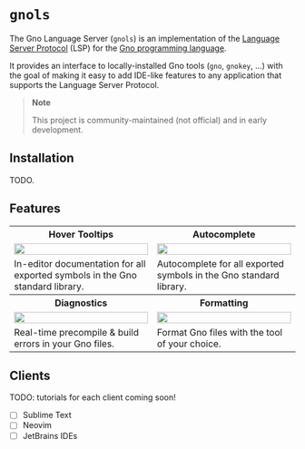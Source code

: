 # `gnols`

The Gno Language Server (`gnols`) is an implementation of the 
[Language Server Protocol][1] (LSP) for the [Gno programming language][2].

It provides an interface to locally-installed Gno tools (`gno`, `gnokey`, ...)
with the goal of making it easy to add IDE-like features to any application 
that supports the Language Server Protocol.

> **Note** 
>
> This project is community-maintained (not official) and in early
> development.

## Installation

TODO.

## Features

<table>
    <tr>
        <th>Hover Tooltips</th>
        <th>Autocomplete</th>
    </tr>
    <tr>
        <td width="50%">
            <a href="https://github.com/errata-ai/vale/assets/8785025/e3ff4e27-6ba1-456c-b451-856b3e1c9f41">
                <img src="https://github.com/errata-ai/vale/assets/8785025/e3ff4e27-6ba1-456c-b451-856b3e1c9f41" width="100%">
            </a>
        </td>
        <td width="50%">
            <a href="https://github.com/errata-ai/vale/assets/8785025/cf3b36e7-4cf8-4a02-9578-f532a0cb9af6">
                <img src="https://github.com/errata-ai/vale/assets/8785025/cf3b36e7-4cf8-4a02-9578-f532a0cb9af6" width="100%">
            </a>
        </td>
    </tr>
    <tr>
        <td width="50%">
          In-editor documentation for all exported symbols in the Gno standard library.
        </td>
        <td width="50%">Autocomplete for all exported symbols in the Gno standard library.
    </tr>
    <tr>
        <th>Diagnostics</th>
        <th>Formatting</th>
    </tr>
    <tr>
        <td width="50%">
            <a href="https://github.com/errata-ai/vale/assets/8785025/09cb33ea-1bbf-4f89-aec0-e12066622a42">
                <img src="https://github.com/errata-ai/vale/assets/8785025/09cb33ea-1bbf-4f89-aec0-e12066622a42" width="100%">
            </a>
        </td>
        <td width="50%">
            <a href="https://github.com/errata-ai/vale/assets/8785025/2426c64a-1dfe-47f2-a1e0-b7512bca0df4">
                <img src="https://github.com/errata-ai/vale/assets/8785025/2426c64a-1dfe-47f2-a1e0-b7512bca0df4" width="100%">
            </a>
        </td>
    </tr>
    <tr>
        <td width="50%">
            Real-time precompile & build errors in your Gno files.
        </td>
        <td width="50%">
            Format Gno files with the tool of your choice.
        </td>
    </tr>
</table>

## Clients

TODO: tutorials for each client coming soon!

- [ ] Sublime Text
- [ ] Neovim
- [ ] JetBrains IDEs

[1]: https://microsoft.github.io/language-server-protocol/
[2]: https://gno.land/
